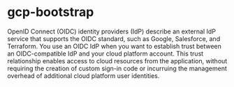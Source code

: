 # gcp-bootstrap

OpenID Connect (OIDC) identity providers (IdP) describe an external IdP service that supports the OIDC standard, 
such as Google, Salesforce, and Terraform. You use an OIDC IdP when you want to establish trust between an 
OIDC-compatible IdP and your cloud platform account. This trust relationship enables access to cloud resources 
from the application, without requiring the creation of custom sign-in code or incurruing the management 
overhead of additional cloud platform user identities.

